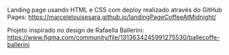 Landing page usando HTML e CSS com deploy realizado através do GitHub Pages: https://marcelelouisesara.github.io/landingPageCoffeeAtMidnight/

Projeto inspirado no design de Rafaella Ballerini: https://www.figma.com/community/file/1313634245991275530/ballecoffe-ballerini
